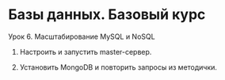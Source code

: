 ﻿# Базы данных. Базовый курс
Урок 6. Масштабирование MySQL и NoSQL

1. Настроить и запустить master-сервер.

2. Установить MongoDB и повторить запросы из методички.
